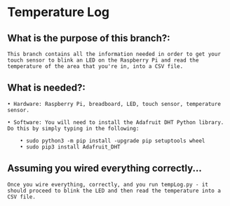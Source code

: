 # Temperature Log 

## What is the purpose of this branch?: 
    This branch contains all the information needed in order to get your touch sensor to blink an LED on the Raspberry Pi and read the temperature of the area that you're in, into a CSV file. 

## What is needed?: 
    • Hardware: Raspberry Pi, breadboard, LED, touch sensor, temperature sensor. 

    • Software: You will need to install the Adafruit DHT Python library. Do this by simply typing in the following:

        • sudo python3 -m pip install -upgrade pip setuptools wheel
        • sudo pip3 install Adafruit_DHT

## Assuming you wired everything correctly...
    Once you wire everything, correctly, and you run tempLog.py - it should proceed to blink the LED and then read the temperature into a CSV file. 